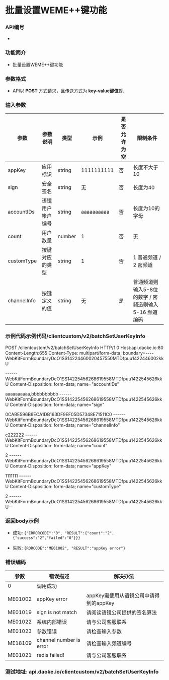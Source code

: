批量设置WEME++键功能
========================

### API编号
* 

### 功能简介
* 批量设置WEME++键功能

### 参数格式

* API以 **POST** 方式请求，且传送方式为 **key-value键值对**.

### 输入参数


 参数           |参数说明                                                   |  类型     |   示例     | 是否允许为空 |  限制条件
----------------|-----------------------------------------------------------|-----------|------------|--------------|--------------
 appKey         | 应用标识                                                  | string    | 1111111111 |  否          | 长度不大于10
 sign           | 安全签名                                                  | string    | 无         |  否          | 长度为40
 accountIDs      | 语镜用户帐户编号                                          | string    | aaaaaaaaaa |  否          | 长度为10的字母
 count     	|用户数量						    | number 	|1	      |否	    |无
 customType     | 按键对应的类型                                            | string    | 1          |  否          | 1 普通频道  /  2 密频道
 channelInfo| 按键定义的值     | string    | 无         |  是          | 普通频道则输入5-8位的数字 /  密频道则输入5-16 频道编码


### 示例代码示例代码/clientcustom/v2/batchSetUserKeyInfo


POST /clientcustom/v2/batchSetUserKeyInfo HTTP/1.0
Host:api.daoke.io:80
Content-Length:655
Content-Type: multipart/form-data; boundary=----WebKitFormBoundaryDcO1SS14224460020457550MTDfpuu1422446002kkU

------WebKitFormBoundaryDcO1SS14225456268619558MTDfpuu1422545626kkU
Content-Disposition: form-data; name="accountIDs"

aaaaaaaaaa,bbbbbbbbbb
------WebKitFormBoundaryDcO1SS14225456268619558MTDfpuu1422545626kkU
Content-Disposition: form-data; name="sign"

0CABE596B6ECA1DB163DF9EF05D57348E71511C0
------WebKitFormBoundaryDcO1SS14225456268619558MTDfpuu1422545626kkU
Content-Disposition: form-data; name="channelInfo"

c222222
------WebKitFormBoundaryDcO1SS14225456268619558MTDfpuu1422545626kkU
Content-Disposition: form-data; name="count"

2
------WebKitFormBoundaryDcO1SS14225456268619558MTDfpuu1422545626kkU
Content-Disposition: form-data; name="appKey"

1111111
------WebKitFormBoundaryDcO1SS14225456268619558MTDfpuu1422545626kkU
Content-Disposition: form-data; name="customType"

2
------WebKitFormBoundaryDcO1SS14225456268619558MTDfpuu1422545626kkU--


### 返回body示例
* 成功: `{"ERRORCODE":"0", "RESULT":{"count":"2",{"success":"2","failed":"0"}}}`

* 失败: `{RORCODE":"ME01002", "RESULT":"appKey error"}`


### 错误编码

 参数                 | 错误描述               | 解决办法
----------------------|------------------------|---------------------------------------
 0                    | 调用成功               | 
 ME01002              | appKey error           | appKey需使用从语镜公司申请得到的appKey
 ME01019              | sign is not match      | 请阅读语镜公司提供的签名算法
 ME01022              | 系统内部错误           | 请与公司客服联系
 ME01023              | 参数错误               | 请检查输入参数
 ME18109		|channel number is error|请检查输入频道编号
 ME01021		|redis failed!		|请与公司客服联系

### 测试地址: api.daoke.io/clientcustom/v2/batchSetUserKeyInfo


